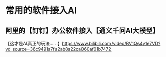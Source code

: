 # 常用的软件接入AI

## 阿里的【钉钉】办公软件接入【通义千问AI大模型】

【这才是AI真正的玩法……】<https://www.bilibili.com/video/BV1Qs4y1e7VD?vd_source=36c9491a7fa2ab8a22ca060af01b7472>
